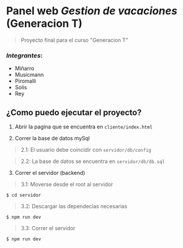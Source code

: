 # Panel web ***Gestion de vacaciones*** (Generacion T)
> Proyecto final para el curso "Generacion T"

### *Integrantes*:
* Miñarro
* Musicmann
* Piromalli
* Solis
* Rey


## ¿Como puedo ejecutar el proyecto?

1. Abrir la pagina que se encuentra en `cliente/index.html`

2. Correr la base de datos mySql

> 2.1: El usuario debe coincidir con `servidor/db/config`

> 2.2: La base de datos se encuentra en `servidor/db/db.sql`

3. Correr el servidor (backend)

> 3.1: Moverse desde el root al servidor

```
$ cd servidor
```

> 3.2: Descargar las dependecias necesarias
```
$ npm run dev
```

> 3.3: Correr el servidor
```
$ npm run dev
```
